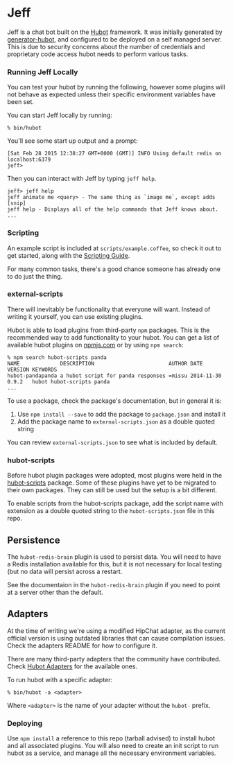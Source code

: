 # Jeff

Jeff is a chat bot built on the [Hubot][hubot] framework. It was initially
generated by [generator-hubot][generator-hubot], and configured to be deployed
on a self managed server. This is due to security concerns about the number of
credentials and proprietary code access hubot needs to perform various tasks.

[hubot]: http://hubot.github.com
[generator-hubot]: https://github.com/github/generator-hubot

### Running Jeff Locally

You can test your hubot by running the following, however some plugins will not
behave as expected unless their specific environment variables have been set.

You can start Jeff locally by running:

    % bin/hubot

You'll see some start up output and a prompt:

    [Sat Feb 28 2015 12:38:27 GMT+0000 (GMT)] INFO Using default redis on localhost:6379
    jeff>

Then you can interact with Jeff by typing `jeff help`.

    jeff> jeff help
    jeff animate me <query> - The same thing as `image me`, except adds [snip]
    jeff help - Displays all of the help commands that Jeff knows about.
    ...


### Scripting

An example script is included at `scripts/example.coffee`, so check it out to
get started, along with the [Scripting Guide](scripting-docs).

For many common tasks, there's a good chance someone has already one to do just
the thing.

[scripting-docs]: https://github.com/github/hubot/blob/master/docs/scripting.md

### external-scripts

There will inevitably be functionality that everyone will want. Instead of
writing it yourself, you can use existing plugins.

Hubot is able to load plugins from third-party `npm` packages. This is the
recommended way to add functionality to your hubot. You can get a list of
available hubot plugins on [npmjs.com](npmjs) or by using `npm search`:

    % npm search hubot-scripts panda
    NAME             DESCRIPTION                        AUTHOR DATE       VERSION KEYWORDS
    hubot-pandapanda a hubot script for panda responses =missu 2014-11-30 0.9.2   hubot hubot-scripts panda
    ...


To use a package, check the package's documentation, but in general it is:

1. Use `npm install --save` to add the package to `package.json` and install it
2. Add the package name to `external-scripts.json` as a double quoted string

You can review `external-scripts.json` to see what is included by default.

[npmjs]: https://www.npmjs.com

### hubot-scripts

Before hubot plugin packages were adopted, most plugins were held in the
[hubot-scripts][hubot-scripts] package. Some of these plugins have yet to be
migrated to their own packages. They can still be used but the setup is a bit
different.

To enable scripts from the hubot-scripts package, add the script name with
extension as a double quoted string to the `hubot-scripts.json` file in this
repo.

[hubot-scripts]: https://github.com/github/hubot-scripts

##  Persistence

The `hubot-redis-brain` plugin is used to persist data. You will need to have
a Redis installation available for this, but it is not necessary for local
testing (but no data will persist across a restart.

See the documentaion in the `hubot-redis-brain` plugin if you need to point at
a server other than the default.

## Adapters

At the time of writing we're using a modified HipChat adapter, as the current
official version is using outdated libraries that can cause compilation issues.
Check the adapters README for how to configure it.

There are many third-party adapters that the community have contributed. Check
[Hubot Adapters][hubot-adapters] for the available ones.

To run hubot with a specific adapter:

    % bin/hubot -a <adapter>

Where `<adapter>` is the name of your adapter without the `hubot-` prefix.

[hubot-adapters]: https://github.com/github/hubot/blob/master/docs/adapters.md

### Deploying

Use `npm install` a reference to this repo (tarball advised) to install hubot
and all associated plugins. You will also need to create an init script to run
hubot as a service, and manage all the necessary environment variables.
